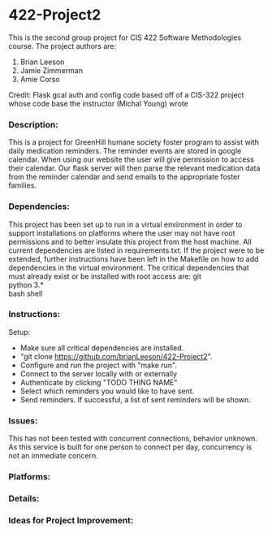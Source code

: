 # 422-Project2
This is the second group project for CIS 422 Software Methodologies course.
The project authors are:
1. Brian Leeson
2. Jamie Zimmerman
3. Amie Corso

Credit: Flask gcal auth and config code based off of a CIS-322 project whose code base the instructor
(Michal Young) wrote

### Description:
This is a project for GreenHill humane society foster program to assist with daily medication reminders.
The reminder events are stored in google calendar. When using our website the user will give permission
to access their calendar. Our flask server will then parse the relevant medication data from the reminder
calendar and send emails to the appropriate foster families.

### Dependencies:
This project has been set up to run in a virtual environment in order to support installations on
platforms where the user may not have root permissions and to better insulate this project from the
host machine. All current dependencies are listed in requirements.txt. If the project were to be extended,
further instructions have been left in the Makefile on how to add dependencies in the virtual environment.
The critical dependencies that must already exist or be installed with root access are:
git  
python 3.*  
bash shell  

### Instructions:  
Setup:
 * Make sure all critical dependencies are installed.
 * "git clone https://github.com/brianLeeson/422-Project2".
 * Configure and run the project with "make run".
 * Connect to the server locally with or externally
 * Authenticate by clicking "TODO THING NAME"
 * Select which reminders you would like to have sent.
 * Send reminders. If successful, a list of sent reminders will be shown.
 
 ### Issues:
 This has not been tested with concurrent connections, behavior unknown. As this service is built for one 
 person to connect per day, concurrency is not an immediate concern.
 
 ### Platforms:

 ### Details:

 ### Ideas for Project Improvement:


